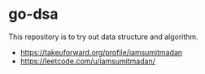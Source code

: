 # go-dsa

This repository is to try out data structure and algorithm.

- https://takeuforward.org/profile/iamsumitmadan
- https://leetcode.com/u/iamsumitmadan/
